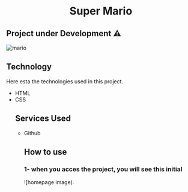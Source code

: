 # <h1 align="center">Super Mario</h1>

## Project under Development ⚠️

![mario](https://user-images.githubusercontent.com/123949688/215907402-07178693-ad17-477c-b384-18bbba7e695e.png)

## Technology

Here esta the technologies used in this project.
<ul>
<li>HTML<li>
 CSS
 
 ## Services Used
 
 <ul>
  <li> Github
   
   ## How to use 
   
   ### 1- when you acces the project, you will see this initial
   ![homepage image).
 


